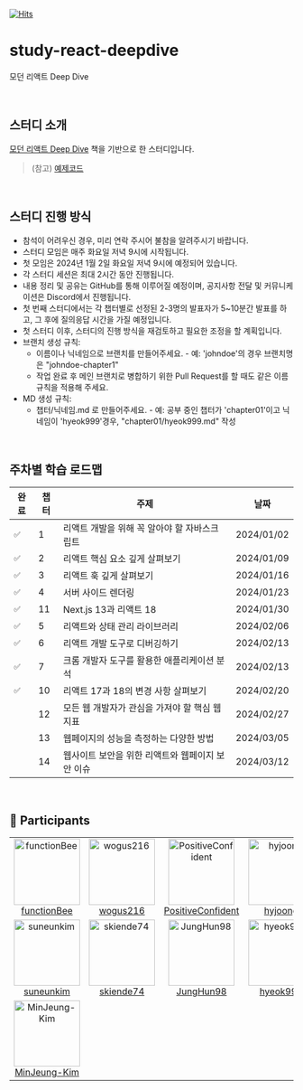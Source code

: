 [![Hits](https://hits.seeyoufarm.com/api/count/incr/badge.svg?url=https%3A%2F%2Fgithub.com%2Fdiving-react%2Fstudy-react-deepdive&count_bg=%23003366&title_bg=%234673A0&icon=pinboard.svg&icon_color=%23E7E7E7&title=hits&edge_flat=false)](https://hits.seeyoufarm.com)

# study-react-deepdive

모던 리액트 Deep Dive

<br>

## 스터디 소개

[모던 리액트 Deep Dive](https://wikibook.co.kr/react-deep-dive/) 책을 기반으로 한 스터디입니다.

> (참고) [예제코드](https://github.com/wikibook/react-deep-dive-example)

<br>

## 스터디 진행 방식

- 참석이 어려우신 경우, 미리 연락 주시어 불참을 알려주시기 바랍니다.
- 스터디 모임은 매주 화요일 저녁 9시에 시작됩니다.
- 첫 모임은 2024년 1월 2일 화요일 저녁 9시에 예정되어 있습니다.
- 각 스터디 세션은 최대 2시간 동안 진행됩니다.
- 내용 정리 및 공유는 GitHub를 통해 이루어질 예정이며, 공지사항 전달 및 커뮤니케이션은 Discord에서 진행됩니다.
- 첫 번째 스터디에서는 각 챕터별로 선정된 2-3명의 발표자가 5~10분간 발표를 하고, 그 후에 질의응답 시간을 가질 예정입니다.
- 첫 스터디 이후, 스터디의 진행 방식을 재검토하고 필요한 조정을 할 계획입니다.
- 브랜치 생성 규칙:
  - 이름이나 닉네임으로 브랜치를 만들어주세요. - 예: 'johndoe'의 경우 브랜치명은 "johndoe-chapter1"
  - 작업 완료 후 메인 브랜치로 병합하기 위한 Pull Request를 할 때도 같은 이름 규칙을 적용해 주세요.
- MD 생성 규칙:
  - 챕터/닉네임.md 로 만들어주세요. - 예: 공부 중인 챕터가 'chapter01'이고 닉네임이 'hyeok999'경우, "chapter01/hyeok999.md" 작성

<br>

## 주차별 학습 로드맵

| 완료 | 챕터 | 주제                                             | 날짜       |
| ---- | ---- | ------------------------------------------------ | ---------- |
| `✅` | 1    | 리액트 개발을 위해 꼭 알아야 할 자바스크립트     | 2024/01/02 |
| `✅` | 2    | 리액트 핵심 요소 깊게 살펴보기                   | 2024/01/09 |
| `✅` | 3    | 리액트 훅 깊게 살펴보기                          | 2024/01/16 |
| `✅` | 4    | 서버 사이드 렌더링                               | 2024/01/23 |
| `✅` | 11   | Next.js 13과 리액트 18                           | 2024/01/30 |
| `✅` | 5    | 리액트와 상태 관리 라이브러리                    | 2024/02/06 |
| `✅` | 6    | 리액트 개발 도구로 디버깅하기                    | 2024/02/13 |
| `✅` | 7    | 크롬 개발자 도구를 활용한 애플리케이션 분석      | 2024/02/13 |
| `✅`  | 10   | 리액트 17과 18의 변경 사항 살펴보기              | 2024/02/20 |
| ` `  | 12   | 모든 웹 개발자가 관심을 가져야 할 핵심 웹 지표   | 2024/02/27 |
| ` `  | 13   | 웹페이지의 성능을 측정하는 다양한 방법           | 2024/03/05 |
| ` `  | 14   | 웹사이트 보안을 위한 리액트와 웹페이지 보안 이슈 | 2024/03/12 |

<br>

## 💪 Participants

<table>
<tr>
<td align="center"><a href="https://github.com/functionBee"><img alt="functionBee" src="https://avatars.githubusercontent.com/u/48350491?v=4" width="117" /><br />functionBee</a></td>
<td align="center"><a href="https://github.com/wogus216"><img alt="wogus216" src="https://avatars.githubusercontent.com/u/71995287?v=4" width="117" /><br />wogus216</a></td>
<td align="center"><a href="https://github.com/PositiveConfident"><img alt="PositiveConfident" src="https://avatars.githubusercontent.com/u/119862256?v=4" width="117" /><br />PositiveConfident</a></td>
<td align="center"><a href="https://github.com/hyjoong"><img alt="hyjoong" src="https://avatars.githubusercontent.com/u/70426440?v=4" width="117" /><br />hyjoong</a></td>
</tr>
<tr>
<td align="center"><a href="https://github.com/suneunkim"><img alt="suneunkim" src="https://avatars.githubusercontent.com/u/98196225?v=4" width="117" /><br />suneunkim</a></td>
<td align="center"><a href="https://github.com/skiende74"><img alt="skiende74" src="https://avatars.githubusercontent.com/u/86130706?v=4" width="117" /><br />skiende74</a></td>
<td align="center"><a href="https://github.com/JungHun98"><img alt="JungHun98" src="https://avatars.githubusercontent.com/u/97653343?v=4" width="117" /><br />JungHun98</a></td>
<td align="center"><a href="https://github.com/hyeok999"><img alt="hyeok999" src="https://avatars.githubusercontent.com/u/31315644?v=4" width="117" /><br />hyeok999</a></td>
</tr>

<tr>
<td align="center"><a href="https://github.com/MinJeung-Kim"><img alt="MinJeung-Kim" src="https://avatars.githubusercontent.com/u/79193369?v=4" width="117" /><br />MinJeung-Kim</a></td>
</tr>
</table>
